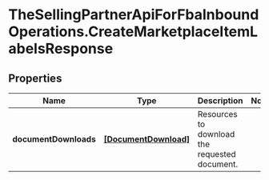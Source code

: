 # TheSellingPartnerApiForFbaInboundOperations.CreateMarketplaceItemLabelsResponse

## Properties

Name | Type | Description | Notes
------------ | ------------- | ------------- | -------------
**documentDownloads** | [**[DocumentDownload]**](DocumentDownload.md) | Resources to download the requested document. | 



